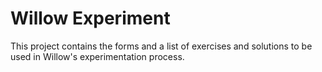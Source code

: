 # Willow Experiment

This project contains the forms and a list of exercises and solutions to be used in Willow's experimentation process.
